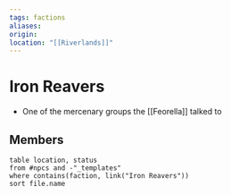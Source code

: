 ```yaml
---
tags: factions
aliases: 
origin: 
location: "[[Riverlands]]"
---
```


# Iron Reavers

- One of the mercenary groups the [[Feorella]] talked to

## Members
```dataview
table location, status
from #npcs and -"_templates"
where contains(faction, link("Iron Reavers"))
sort file.name
```
